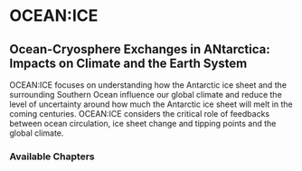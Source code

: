 # OCEAN:ICE

## Ocean-Cryosphere Exchanges in ANtarctica: Impacts on Climate and the Earth System

OCEAN:ICE focuses on understanding how the Antarctic ice sheet and the surrounding Southern Ocean influence our global climate and reduce the level of uncertainty around how much the Antarctic ice sheet will melt in the coming centuries. OCEAN:ICE considers the critical role of feedbacks between ocean circulation, ice sheet change and tipping points and the global climate.

### Available Chapters

```{tableofcontents}
```
